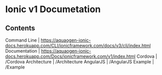# Ionic v1 Documetation

## Contents
Command Line | https://aquaogen-ionic-docs.herokuapp.com/CLI/ionicframework.com/docs/v3/cli/index.html
Documentation | https://aquaogen-ionic-docs.herokuapp.com/Docs/ionicframework.com/v1/index.html
Cordova | /Cordova
Architecture | /Architecture
AngularJS | /AngularJS
Example | /Example

